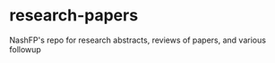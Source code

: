 research-papers
===============

NashFP's repo for research abstracts, reviews of papers, and various followup
